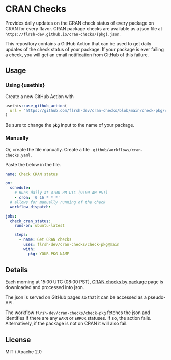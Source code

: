 # CRAN Checks

Provides daily updates on the CRAN check status of every package on CRAN for every flavor. CRAN package checks are available as a json file at `https://flrsh-dev.github.io/cran-checks/{pkg}.json`.

This repository contains a GitHub Action that can be used to get daily updates of the check status of your package. If your package is ever failing a check, you will get an email notification from GitHub of this failure.

## Usage


### Using {usethis}
Create a new GitHub Action with 

```r
usethis::use_github_action(
  url = "https://github.com/flrsh-dev/cran-checks/blob/main/check-pkg/cran-checks.yaml"
)
```

Be sure to change the **`pkg`**  input to the name of your package.


### Manually

Or, create the file manually. Create a file `.github/workflows/cran-checks.yaml`.

Paste the below in the file. 

```yaml
name: Check CRAN status

on:
  schedule:
    # Runs daily at 4:00 PM UTC (9:00 AM PST)
    - cron: '0 16 * * *'  
  # allows for manually running of the check
  workflow_dispatch:

jobs:
  check_cran_status:
    runs-on: ubuntu-latest

    steps:
      - name: Get CRAN checks
        uses: flrsh-dev/cran-checks/check-pkg@main
        with:
          pkg: YOUR-PKG-NAME
```


## Details

Each morning at 15:00 UTC (08:00 PST), [CRAN checks by package](https://cran.r-project.org/web/checks/check_summary_by_package.html) page is downloaded and processed into json. 

The json is served on GitHub pages so that it can be accessed as a pseudo-API.

The workflow `flrsh-dev/cran-checks/check-pkg` fetches the json and identifies if there are any `WARN` or `ERROR` statuses. If so, the action fails. Alternatively, if the package is not on CRAN it will also fail. 

## License 

MIT / Apache 2.0